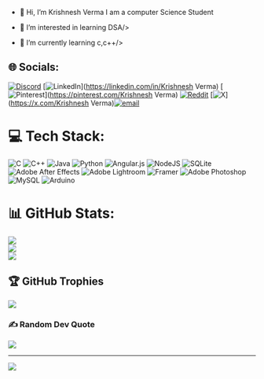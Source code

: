 - 👋 Hi, I’m Krishnesh Verma
I am a computer Science Student
  
- 👀 I’m interested in learning DSA/>
- 🌱 I’m currently learning c,c++/>
  
## 🌐 Socials:
[![Discord](https://img.shields.io/badge/Discord-%237289DA.svg?logo=discord&logoColor=white)](https://discord.gg/755056549868732488) [![LinkedIn](https://img.shields.io/badge/LinkedIn-%230077B5.svg?logo=linkedin&logoColor=white)](https://linkedin.com/in/Krishnesh Verma) [![Pinterest](https://img.shields.io/badge/Pinterest-%23E60023.svg?logo=Pinterest&logoColor=white)](https://pinterest.com/Krishnesh Verma) [![Reddit](https://img.shields.io/badge/Reddit-%23FF4500.svg?logo=Reddit&logoColor=white)](https://reddit.com/user/God1641) [![X](https://img.shields.io/badge/X-black.svg?logo=X&logoColor=white)](https://x.com/Krishnesh Verma)[![email](https://img.shields.io/badge/Email-D14836?logo=gmail&logoColor=white)](mailto:krishnesh.verma@outlook.com) 

# 💻 Tech Stack:
![C](https://img.shields.io/badge/c-%2300599C.svg?style=flat&logo=c&logoColor=white) ![C++](https://img.shields.io/badge/c++-%2300599C.svg?style=flat&logo=c%2B%2B&logoColor=white) ![Java](https://img.shields.io/badge/java-%23ED8B00.svg?style=flat&logo=openjdk&logoColor=white) ![Python](https://img.shields.io/badge/python-3670A0?style=flat&logo=python&logoColor=ffdd54) ![Angular.js](https://img.shields.io/badge/angular.js-%23E23237.svg?style=flat&logo=angularjs&logoColor=white) ![NodeJS](https://img.shields.io/badge/node.js-6DA55F?style=flat&logo=node.js&logoColor=white) ![SQLite](https://img.shields.io/badge/sqlite-%2307405e.svg?style=flat&logo=sqlite&logoColor=white) ![Adobe After Effects](https://img.shields.io/badge/Adobe%20After%20Effects-9999FF.svg?style=flat&logo=Adobe%20After%20Effects&logoColor=white) ![Adobe Lightroom](https://img.shields.io/badge/Adobe%20Lightroom-31A8FF.svg?style=flat&logo=Adobe%20Lightroom&logoColor=white) ![Framer](https://img.shields.io/badge/Framer-black?style=flat&logo=framer&logoColor=blue) ![Adobe Photoshop](https://img.shields.io/badge/adobe%20photoshop-%2331A8FF.svg?style=flat&logo=adobe%20photoshop&logoColor=white) ![MySQL](https://img.shields.io/badge/mysql-4479A1.svg?style=flat&logo=mysql&logoColor=white) ![Arduino](https://img.shields.io/badge/-Arduino-00979D?style=flat&logo=Arduino&logoColor=white)
# 📊 GitHub Stats:
![](https://github-readme-stats.vercel.app/api?username=God1641&theme=tokyonight&hide_border=false&include_all_commits=true&count_private=true)<br/>
![](https://nirzak-streak-stats.vercel.app/?user=God1641&theme=tokyonight&hide_border=false)<br/>
![](https://github-readme-stats.vercel.app/api/top-langs/?username=God1641&theme=tokyonight&hide_border=false&include_all_commits=true&count_private=true&layout=compact)

## 🏆 GitHub Trophies
![](https://github-profile-trophy.vercel.app/?username=God1641&theme=tokyonight&no-frame=false&no-bg=false&margin-w=4)

### ✍️ Random Dev Quote
![](https://quotes-github-readme.vercel.app/api?type=horizontal&theme=tokyonight)

---
[![](https://visitcount.itsvg.in/api?id=God1641&icon=10&color=5)](https://visitcount.itsvg.in)

<!-- Proudly created with GPRM ( https://gprm.itsvg.in ) -->

